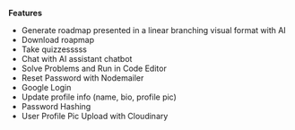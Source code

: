 
**Features**
- Generate roadmap presented in a linear branching visual format with AI
- Download roapmap
- Take quizzesssss
- Chat with AI assistant chatbot
- Solve Problems and Run in Code Editor
- Reset Password with Nodemailer
- Google Login
- Update profile info (name, bio, profile pic)
- Password Hashing
- User Profile Pic Upload with Cloudinary
